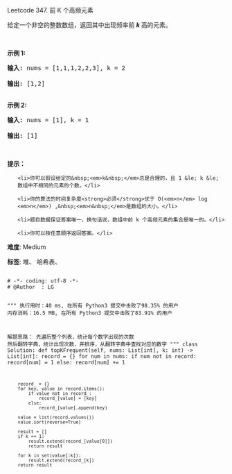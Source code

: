 Leetcode 347. 前 K 个高频元素
<p>给定一个非空的整数数组，返回其中出现频率前&nbsp;<strong><em>k&nbsp;</em></strong>高的元素。</p>


<p>&nbsp;</p>



<p><strong>示例 1:</strong></p>



<pre><strong>输入: </strong>nums = [1,1,1,2,2,3], k = 2

<strong>输出: </strong>[1,2]

</pre>



<p><strong>示例 2:</strong></p>



<pre><strong>输入: </strong>nums = [1], k = 1

<strong>输出: </strong>[1]</pre>



<p>&nbsp;</p>



<p><strong>提示：</strong></p>



<ul>

	<li>你可以假设给定的&nbsp;<em>k&nbsp;</em>总是合理的，且 1 &le; k &le; 数组中不相同的元素的个数。</li>

	<li>你的算法的时间复杂度<strong>必须</strong>优于 O(<em>n</em> log <em>n</em>) ,&nbsp;<em>n&nbsp;</em>是数组的大小。</li>

	<li>题目数据保证答案唯一，换句话说，数组中前 k 个高频元素的集合是唯一的。</li>

	<li>你可以按任意顺序返回答案。</li>

</ul>





 **难度**: Medium



 **标签**: 堆、 哈希表、 





<div class="hcb_wrap">
<pre class="prism undefined-numbers lang-python" data-lang="Python"><code>
# -*- coding: utf-8 -*-
# @Author  : LG

"""
执行用时：40 ms, 在所有 Python3 提交中击败了98.35% 的用户
内存消耗：16.5 MB, 在所有 Python3 提交中击败了83.91% 的用户

解题思路：
    先遍历整个列表，统计每个数字出现的次数
    然后翻转字典，统计出现次数，并排序，从翻转字典中查找对应的数字
"""
class Solution:
    def topKFrequent(self, nums: List[int], k: int) -> List[int]:
        record = {}
        for num in nums:
            if num not in record:
                record[num] = 1
            else:
                record[num] += 1

        record_ = {}
        for key, value in record.items():
            if value not in record_:
                record_[value] = [key]
            else:
                record_[value].append(key)

        value = list(record.values())
        value.sort(reverse=True)

        result = []
        if k == 1:
            result.extend(record_[value[0]])
            return result

        for k in set(value[:k]):
            result.extend(record_[k])
        return result
</code></pre></div>
